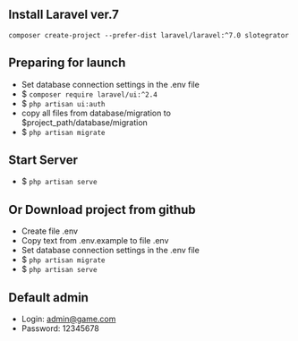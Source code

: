 ## Install Laravel ver.7
`composer create-project --prefer-dist laravel/laravel:^7.0 slotegrator`

## Preparing for launch
- Set database connection settings in the .env file 
- $ `composer require laravel/ui:^2.4`
- $ `php artisan ui:auth`
- copy all files from database/migration to $project_path/database/migration
- $ `php artisan migrate`

## Start Server
- $ `php artisan serve`

## Or Download project from github
- Create file .env
- Copy text from .env.example to file .env
- Set database connection settings in the .env file
- $ `php artisan migrate`
- $ `php artisan serve`

## Default admin
- Login: admin@game.com
- Password: 12345678
